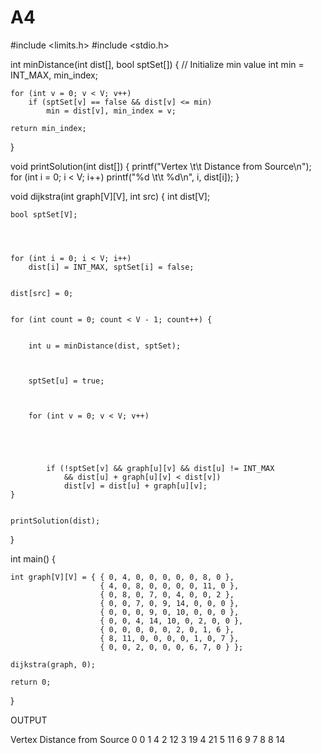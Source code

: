 # A4


 
  
#include <limits.h> 
#include <stdio.h> 






int minDistance(int dist[], bool sptSet[]) 
{ 
    // Initialize min value 
    int min = INT_MAX, min_index; 
  
    for (int v = 0; v < V; v++) 
        if (sptSet[v] == false && dist[v] <= min) 
            min = dist[v], min_index = v; 
  
    return min_index; 
} 
  


void printSolution(int dist[]) 
{ 
    printf("Vertex \t\t Distance from Source\n"); 
    for (int i = 0; i < V; i++) 
        printf("%d \t\t %d\n", i, dist[i]); 
} 
  


void dijkstra(int graph[V][V], int src) 
{ 
    int dist[V];
	

  
    bool sptSet[V]; 
	

  

    for (int i = 0; i < V; i++) 
        dist[i] = INT_MAX, sptSet[i] = false; 
  

    dist[src] = 0; 
  

    for (int count = 0; count < V - 1; count++) { 
       
	   
        int u = minDistance(dist, sptSet); 
  
       
	   
        sptSet[u] = true; 
  
       
	   
        for (int v = 0; v < V; v++) 
  
           
		   
         
		 
            if (!sptSet[v] && graph[u][v] && dist[u] != INT_MAX 
                && dist[u] + graph[u][v] < dist[v]) 
                dist[v] = dist[u] + graph[u][v]; 
    } 
  

    printSolution(dist); 
} 
  

int main() 
{ 

    int graph[V][V] = { { 0, 4, 0, 0, 0, 0, 0, 8, 0 }, 
                        { 4, 0, 8, 0, 0, 0, 0, 11, 0 }, 
                        { 0, 8, 0, 7, 0, 4, 0, 0, 2 }, 
                        { 0, 0, 7, 0, 9, 14, 0, 0, 0 }, 
                        { 0, 0, 0, 9, 0, 10, 0, 0, 0 }, 
                        { 0, 0, 4, 14, 10, 0, 2, 0, 0 }, 
                        { 0, 0, 0, 0, 0, 2, 0, 1, 6 }, 
                        { 8, 11, 0, 0, 0, 0, 1, 0, 7 }, 
                        { 0, 0, 2, 0, 0, 0, 6, 7, 0 } }; 
  
    dijkstra(graph, 0); 
  
    return 0; 
} 







OUTPUT


Vertex 		 Distance from Source
0 		 0
1 		 4
2 		 12
3 		 19
4 		 21
5 		 11
6 		 9
7 		 8
8 		 14
